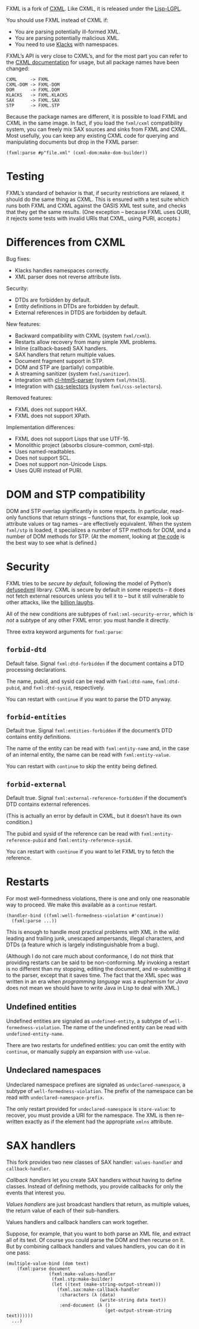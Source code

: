 FXML is a fork of [CXML][]. Like CXML, it is released under the
[Lisp-LGPL][].

You should use FXML instead of CXML if:

- You are parsing potentially ill-formed XML.
- You are parsing potentially malicious XML.
- You need to use [Klacks][] with namespaces.

FXML’s API is very close to CXML’s, and for the most part you can
refer to the [CXML documentation][CXML] for usage, but all package
names have been changed:

```
CXML     -> FXML
CXML-DOM -> FXML-DOM
DOM      -> FXML.DOM
KLACKS   -> FXML.KLACKS
SAX      -> FXML.SAX
STP      -> FXML.STP
```

Because the package names are different, it is possible to load FXML
and CXML in the same image. In fact, if you load the `fxml/cxml`
compatibility system, you can freely mix SAX sources and sinks from
FXML and CXML. Most usefully, you can keep any existing CXML code for
querying and manipulating documents but drop in the FXML parser:

    (fxml:parse #p"file.xml" (cxml-dom:make-dom-builder))

# Testing

FXML’s standard of behavior is that, if security restrictions are
relaxed, it should do the same thing as CXML. This is ensured with a
test suite which runs both FXML and CXML against the OASIS XML test
suite, and checks that they get the same results. (One exception –
because FXML uses QURI, it rejects some tests with invalid URIs that
CXML, using PURI, accepts.)

# Differences from CXML

Bug fixes:
- Klacks handles namespaces correctly.
- XML parser does not reverse attribute lists.

Security:
- DTDs are forbidden by default.
- Entity definitions in DTDs are forbidden by default.
- External references in DTDS are forbidden by default.

New features:
- Backward compatibility with CXML (system `fxml/cxml`).
- Restarts allow recovery from many simple XML problems.
- Inline (callback-based) SAX handlers.
- SAX handlers that return multiple values.
- Document fragment support in STP.
- DOM and STP are (partially) compatible.
- A streaming sanitizer (system `fxml/sanitizer`).
- Integration with [cl-html5-parser][] (system `fxml/html5`).
- Integration with [css-selectors][] (system `fxml/css-selectors`).

Removed features:
- FXML does not support HAX.
- FXML does not support XPath.

Implementation differences:
- FXML does not support Lisps that use UTF-16.
- Monolithic project (absorbs closure-common, cxml-stp).
- Uses named-readtables.
- Does not support SCL.
- Does not support non-Unicode Lisps.
- Uses QURI instead of PURI.

# DOM and STP compatibility

DOM and STP overlap significantly in some respects. In particular,
read-only functions that return strings – functions that, for example,
look up attribute values or tag names – are effectively equivalent.
When the system `fxml/stp` is loaded, it specializes a number of STP
methods for DOM, and a number of DOM methods for STP. (At the moment,
looking at [the code](stp/dom.lisp) is the best way to see what is
defined.)

# Security

FXML tries to be *secure by default*, following the model of Python’s
[defusedxml][] library. CXML is secure by default in some respects –
it does not fetch external resources unless you tell it to – but it
still vulnerable to other attacks, like the [billion laughs][].

All of the new conditions are subtypes of `fxml:xml-security-error`,
which is *not* a subtype of any other FXML error: you must handle it
directly.

Three extra keyword arguments for `fxml:parse`:

## `forbid-dtd`

Default false. Signal `fxml:dtd-forbidden` if the document contains a
DTD processing declarations.

The name, pubid, and sysid can be read with `fxml:dtd-name`,
`fxml:dtd-pubid`, and `fxml:dtd-sysid`, respectively.

You can restart with `continue` if you want to parse the DTD anyway.

## `forbid-entities`

Default true. Signal `fxml:entities-forbidden` if the document’s DTD
contains entity definitions.

The name of the entity can be read with `fxml:entity-name` and, in the
case of an internal entity, the name can be read with
`fxml:entity-value`.

You can restart with `continue` to skip the entity being defined.

## `forbid-external`

Default true. Signal `fxml:external-reference-forbidden` if the
document’s DTD contains external references.

(This is actually an error by default in CXML, but it doesn’t have its
own condition.)

The pubid and sysid of the reference can be read with
`fxml:entity-reference-pubid` and `fxml:entity-reference-sysid`.

You can restart with `continue` if you want to let FXML try to fetch
the reference.

# Restarts

For most well-formedness violations, there is one and only one
reasonable way to proceed. We make this available as a `continue`
restart.

    (handler-bind ((fxml:well-formedness-violation #'continue))
      (fxml:parse ...))

This is enough to handle most practical problems with XML in the
wild: leading and trailing junk, unescaped ampersands, illegal
characters, and DTDs (a feature which is largely indistinguishable
from a bug).

(Although I do not care much about conformance, I do not think that
providing restarts can be said to be non-conforming. My invoking a
restart is no different than my stopping, editing the document, and
re-submitting it to the parser, except that it saves time. The fact
that the XML spec was written in an era when *programming language*
was a euphemism for *Java* does not mean we should have to write Java
in Lisp to deal with XML.)

## Undefined entities

Undefined entities are signaled as `undefined-entity`, a subtype of
`well-formedness-violation`. The name of the undefined entity can be
read with `undefined-entity-name`.

There are two restarts for undefined entities: you can omit the entity
with `continue`, or manually supply an expansion with `use-value`.

## Undeclared namespaces

Undeclared namespace prefixes are signaled as `undeclared-namespace`,
a subtype of `well-formedness-violation`. The prefix of the namespace
can be read with `undeclared-namespace-prefix`.

The only restart provided for `undeclared-namespace` is `store-value`:
to recover, you must provide a URI for the namespace. The XML is then
re-written exactly as if the element had the appropriate `xmlns`
attribute.

# SAX handlers

This fork provides two new classes of SAX handler: `values-handler`
and `callback-handler`.

*Callback handlers* let you create SAX handlers without having to
define classes. Instead of defining methods, you provide callbacks for
only the events that interest you.

*Values handlers* are just broadcast handlers that return, as multiple
values, the return value of each of their sub-handlers.

Values handlers and callback handlers can work together.

Suppose, for example, that you want to both parse an XML file, and
extract all of its text. Of course you could parse the DOM and then
recurse on it. But by combining callback handlers and values handlers,
you can do it in one pass:

    (multiple-value-bind (dom text)
        (fxml:parse document
                    (fxml:make-values-handler
                     (fxml.stp:make-builder)
                     (let ((text (make-string-output-stream)))
                       (fxml.sax:make-callback-handler
                        :characters (λ (data)
                                       (write-string data text))
                        :end-document (λ ()
                                         (get-output-stream-string text))))))
      ...)

[CXML]: http://common-lisp.net/project/cxml/
[defusedxml]: https://pypi.python.org/pypi/defusedxml
[billion laughs]: https://en.wikipedia.org/wiki/Billion_laughs
[sax]: https://common-lisp.net/project/cxml/saxoverview/
[Klacks]: http://lichteblau.blogspot.com/2007/03/klacks-parsing.html
[cl-html5-parser]: https://github.com/copyleft/cl-html5-parser
[css-selectors]: https://github.com/AccelerationNet/css-selectors
[Lisp-LGPL]: http://opensource.franz.com/preamble.html
